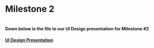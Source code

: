 <h1>Milestone 2<h1>
<h4>Down below is the file to our UI Design presentation for Milestone #2<h4>

<a href="docs/images/Milestone 2 Presentation-1.pdf" target="_blank"><h4>UI Design Presentation<h4></a>
